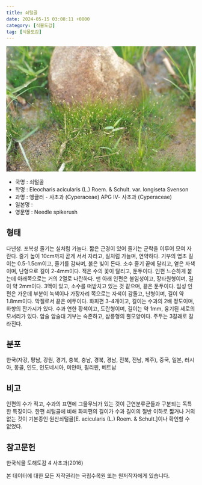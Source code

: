 ```yaml
---
title: 쇠털골
date: 2024-05-15 03:08:11 +0800
category: [식물도감]
tag: [식물도감]
---
```




![쇠털골](/assets/img/fileUpload/plants/basic/Cyperaceae/Eleocharis/5709/5709_1_th2.jpg)
- 국명 : 쇠털골
- 학명 : Eleocharis acicularis (L.) Roem. & Schult. var. longiseta Svenson
- 과명 : 앵글러 - 사초과 (Cyperaceae) APG Ⅳ- 사초과 (Cyperaceae)
- 일본명 : 
- 영문명 : Needle spikerush


## 형태
다년생. 포복성 줄기는 실처럼 가늘다. 짧은 근경이 있어 줄기는 군락을 이루어 모여 자란다. 줄기 높이 10cm까지 곧게 서서 자라고, 실처럼 가늘며, 연약하다. 기부의 엽초 길이는 0.5-1.5cm이고, 줄기를 감싸며, 붉은 빛이 돈다. 소수 줄기 끝에 달리고, 옅은 자색이며, 난형으로 길이 2-4mm이다. 적은 수의 꽃이 달리고, 둔두이다. 인편 느슨하게 붙는데 아래쪽으로는 거의 2열로 나란하다. 맨 아래 인편은 불임성이고, 장타원형이며, 길이 약 2mm이다. 3맥이 있고, 소수를 떠받치고 있는 것 같으며, 끝은 둔두이다. 임성 인편은 가운데 부분이 녹색이나 가장자리 쪽으로는 자색이 감돌고, 난형이며, 길이 약 1.8mm이다. 막질로서 끝은 예두이다. 화피편 3-4개이고, 길이는 수과의 2배 정도이며, 하향의 잔가시가 있다. 수과 연한 황색이고, 도란형이며, 길이는 약 1mm, 융기된 세로의 모서리가 있다. 암술 암술대 기부는 숙존하고, 삼릉형의 뿔모양이다. 주두는 3갈래로 갈라진다.
## 분포
한국(자강, 평남, 강원, 경기, 충북, 충남, 경북, 경남, 전북, 전남, 제주), 중국, 일본, 러시아, 몽골, 인도, 인도네시아, 미얀마, 필리핀, 베트남
## 비고
인편의 수가 적고, 수과의 표면에 그물무늬가 있는 것이 근연분류군들과 구분되는 독특한 특징이다. 한편 쇠털골에 비해 화피편의 길이가 수과 길이의 절반 이하로 짧거나 거의 없는 것이 기본종인 원산쇠털골[E. acicularis (L.) Roem. & Schult.]이나 확인할 수 없었다.
## 참고문헌
한국식물 도해도감 4 사초과(2016)






본 데이터에 대한 모든 저작권리는 국립수목원 또는 원저작자에게 있습니다.
